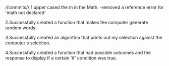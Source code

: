 //commits//
1.upper cased the m in the Math.
-removed a reference error for 'math not declared'
   
2.Successfully created a function that makes the computer generate random words.

3.Successfully created an algorithm that prints out my selection against the computer's selection.

4.Successfully created a function that had possible outcomes and the response to display if a certain 'if' condition was true.